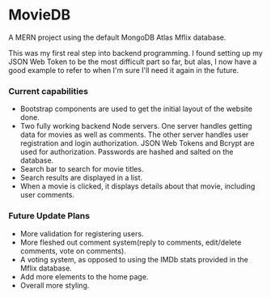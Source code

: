# MovieDB

A MERN project using the default MongoDB Atlas Mflix database. 

This was my first real step into backend programming. I found setting up my JSON Web Token to be the most difficult part so far, but alas, I now have a good
example to refer to when I'm sure I'll need it again in the future.

### Current capabilities

* Bootstrap components are used to get the initial layout of the website done.
* Two fully working backend Node servers. One server handles getting data for movies as well as comments. The other server handles user registration and login authorization. JSON Web Tokens and Bcrypt are used for authorization. Passwords are hashed and salted on the database.
* Search bar to search for movie titles.
* Search results are displayed in a list.
* When a movie is clicked, it displays details about that movie, including user comments.


### Future Update Plans

* More validation for registering users.
* More fleshed out comment system(reply to comments, edit/delete comments, vote on comments).
* A voting system, as opposed to using the IMDb stats provided in the Mflix database.
* Add more elements to the home page.
* Overall more styling.
